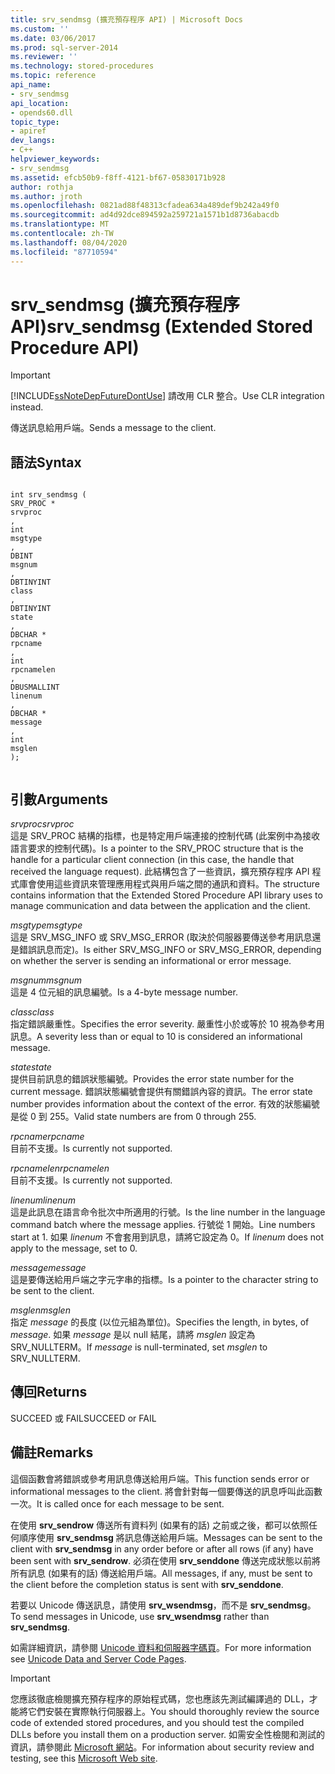 ```yaml
---
title: srv_sendmsg (擴充預存程序 API) | Microsoft Docs
ms.custom: ''
ms.date: 03/06/2017
ms.prod: sql-server-2014
ms.reviewer: ''
ms.technology: stored-procedures
ms.topic: reference
api_name:
- srv_sendmsg
api_location:
- opends60.dll
topic_type:
- apiref
dev_langs:
- C++
helpviewer_keywords:
- srv_sendmsg
ms.assetid: efcb50b9-f8ff-4121-bf67-05830171b928
author: rothja
ms.author: jroth
ms.openlocfilehash: 0821ad88f48313cfadea634a489def9b242a49f0
ms.sourcegitcommit: ad4d92dce894592a259721a1571b1d8736abacdb
ms.translationtype: MT
ms.contentlocale: zh-TW
ms.lasthandoff: 08/04/2020
ms.locfileid: "87710594"
---
```

# <a name="srv_sendmsg-extended-stored-procedure-api"></a><span data-ttu-id="d9459-102">srv_sendmsg (擴充預存程序 API)</span><span class="sxs-lookup"><span data-stu-id="d9459-102">srv_sendmsg (Extended Stored Procedure API)</span></span>
    
> [!IMPORTANT]  
>  [!INCLUDE[ssNoteDepFutureDontUse](../../includes/ssnotedepfuturedontuse-md.md)] <span data-ttu-id="d9459-103">請改用 CLR 整合。</span><span class="sxs-lookup"><span data-stu-id="d9459-103">Use CLR integration instead.</span></span>  
  
 <span data-ttu-id="d9459-104">傳送訊息給用戶端。</span><span class="sxs-lookup"><span data-stu-id="d9459-104">Sends a message to the client.</span></span>  
  
## <a name="syntax"></a><span data-ttu-id="d9459-105">語法</span><span class="sxs-lookup"><span data-stu-id="d9459-105">Syntax</span></span>  
  
```  
  
int srv_sendmsg (  
SRV_PROC *  
srvproc  
,  
int  
msgtype  
,  
DBINT  
msgnum  
,  
DBTINYINT  
class  
,   
DBTINYINT  
state  
,  
DBCHAR *  
rpcname  
,  
int   
rpcnamelen  
,  
DBUSMALLINT  
linenum  
,  
DBCHAR *  
message  
,  
int  
msglen   
);  
  
```  
  
## <a name="arguments"></a><span data-ttu-id="d9459-106">引數</span><span class="sxs-lookup"><span data-stu-id="d9459-106">Arguments</span></span>  
 <span data-ttu-id="d9459-107">*srvproc*</span><span class="sxs-lookup"><span data-stu-id="d9459-107">*srvproc*</span></span>  
 <span data-ttu-id="d9459-108">這是 SRV_PROC 結構的指標，也是特定用戶端連接的控制代碼 (此案例中為接收語言要求的控制代碼)。</span><span class="sxs-lookup"><span data-stu-id="d9459-108">Is a pointer to the SRV_PROC structure that is the handle for a particular client connection (in this case, the handle that received the language request).</span></span> <span data-ttu-id="d9459-109">此結構包含了一些資訊，擴充預存程序 API 程式庫會使用這些資訊來管理應用程式與用戶端之間的通訊和資料。</span><span class="sxs-lookup"><span data-stu-id="d9459-109">The structure contains information that the Extended Stored Procedure API library uses to manage communication and data between the application and the client.</span></span>  
  
 <span data-ttu-id="d9459-110">*msgtype*</span><span class="sxs-lookup"><span data-stu-id="d9459-110">*msgtype*</span></span>  
 <span data-ttu-id="d9459-111">這是 SRV_MSG_INFO 或 SRV_MSG_ERROR (取決於伺服器要傳送參考用訊息還是錯誤訊息而定)。</span><span class="sxs-lookup"><span data-stu-id="d9459-111">Is either SRV_MSG_INFO or SRV_MSG_ERROR, depending on whether the server is sending an informational or error message.</span></span>  
  
 <span data-ttu-id="d9459-112">*msgnum*</span><span class="sxs-lookup"><span data-stu-id="d9459-112">*msgnum*</span></span>  
 <span data-ttu-id="d9459-113">這是 4 位元組的訊息編號。</span><span class="sxs-lookup"><span data-stu-id="d9459-113">Is a 4-byte message number.</span></span>  
  
 <span data-ttu-id="d9459-114">*class*</span><span class="sxs-lookup"><span data-stu-id="d9459-114">*class*</span></span>  
 <span data-ttu-id="d9459-115">指定錯誤嚴重性。</span><span class="sxs-lookup"><span data-stu-id="d9459-115">Specifies the error severity.</span></span> <span data-ttu-id="d9459-116">嚴重性小於或等於 10 視為參考用訊息。</span><span class="sxs-lookup"><span data-stu-id="d9459-116">A severity less than or equal to 10 is considered an informational message.</span></span>  
  
 <span data-ttu-id="d9459-117">*state*</span><span class="sxs-lookup"><span data-stu-id="d9459-117">*state*</span></span>  
 <span data-ttu-id="d9459-118">提供目前訊息的錯誤狀態編號。</span><span class="sxs-lookup"><span data-stu-id="d9459-118">Provides the error state number for the current message.</span></span> <span data-ttu-id="d9459-119">錯誤狀態編號會提供有關錯誤內容的資訊。</span><span class="sxs-lookup"><span data-stu-id="d9459-119">The error state number provides information about the context of the error.</span></span> <span data-ttu-id="d9459-120">有效的狀態編號是從 0 到 255。</span><span class="sxs-lookup"><span data-stu-id="d9459-120">Valid state numbers are from 0 through 255.</span></span>  
  
 <span data-ttu-id="d9459-121">*rpcname*</span><span class="sxs-lookup"><span data-stu-id="d9459-121">*rpcname*</span></span>  
 <span data-ttu-id="d9459-122">目前不支援。</span><span class="sxs-lookup"><span data-stu-id="d9459-122">Is currently not supported.</span></span>  
  
 <span data-ttu-id="d9459-123">*rpcnamelen*</span><span class="sxs-lookup"><span data-stu-id="d9459-123">*rpcnamelen*</span></span>  
 <span data-ttu-id="d9459-124">目前不支援。</span><span class="sxs-lookup"><span data-stu-id="d9459-124">Is currently not supported.</span></span>  
  
 <span data-ttu-id="d9459-125">*linenum*</span><span class="sxs-lookup"><span data-stu-id="d9459-125">*linenum*</span></span>  
 <span data-ttu-id="d9459-126">這是此訊息在語言命令批次中所適用的行號。</span><span class="sxs-lookup"><span data-stu-id="d9459-126">Is the line number in the language command batch where the message applies.</span></span> <span data-ttu-id="d9459-127">行號從 1 開始。</span><span class="sxs-lookup"><span data-stu-id="d9459-127">Line numbers start at 1.</span></span> <span data-ttu-id="d9459-128">如果 *linenum* 不會套用到訊息，請將它設定為 0。</span><span class="sxs-lookup"><span data-stu-id="d9459-128">If *linenum* does not apply to the message, set to 0.</span></span>  
  
 <span data-ttu-id="d9459-129">*message*</span><span class="sxs-lookup"><span data-stu-id="d9459-129">*message*</span></span>  
 <span data-ttu-id="d9459-130">這是要傳送給用戶端之字元字串的指標。</span><span class="sxs-lookup"><span data-stu-id="d9459-130">Is a pointer to the character string to be sent to the client.</span></span>  
  
 <span data-ttu-id="d9459-131">*msglen*</span><span class="sxs-lookup"><span data-stu-id="d9459-131">*msglen*</span></span>  
 <span data-ttu-id="d9459-132">指定 *message* 的長度 (以位元組為單位)。</span><span class="sxs-lookup"><span data-stu-id="d9459-132">Specifies the length, in bytes, of *message*.</span></span> <span data-ttu-id="d9459-133">如果 *message* 是以 null 結尾，請將 *msglen* 設定為 SRV_NULLTERM。</span><span class="sxs-lookup"><span data-stu-id="d9459-133">If *message* is null-terminated, set *msglen* to SRV_NULLTERM.</span></span>  
  
## <a name="returns"></a><span data-ttu-id="d9459-134">傳回</span><span class="sxs-lookup"><span data-stu-id="d9459-134">Returns</span></span>  
 <span data-ttu-id="d9459-135">SUCCEED 或 FAIL</span><span class="sxs-lookup"><span data-stu-id="d9459-135">SUCCEED or FAIL</span></span>  
  
## <a name="remarks"></a><span data-ttu-id="d9459-136">備註</span><span class="sxs-lookup"><span data-stu-id="d9459-136">Remarks</span></span>  
 <span data-ttu-id="d9459-137">這個函數會將錯誤或參考用訊息傳送給用戶端。</span><span class="sxs-lookup"><span data-stu-id="d9459-137">This function sends error or informational messages to the client.</span></span> <span data-ttu-id="d9459-138">將會針對每一個要傳送的訊息呼叫此函數一次。</span><span class="sxs-lookup"><span data-stu-id="d9459-138">It is called once for each message to be sent.</span></span>  
  
 <span data-ttu-id="d9459-139">在使用 **srv_sendrow** 傳送所有資料列 (如果有的話) 之前或之後，都可以依照任何順序使用 **srv_sendmsg** 將訊息傳送給用戶端。</span><span class="sxs-lookup"><span data-stu-id="d9459-139">Messages can be sent to the client with **srv_sendmsg** in any order before or after all rows (if any) have been sent with **srv_sendrow**.</span></span> <span data-ttu-id="d9459-140">必須在使用 **srv_senddone** 傳送完成狀態以前將所有訊息 (如果有的話) 傳送給用戶端。</span><span class="sxs-lookup"><span data-stu-id="d9459-140">All messages, if any, must be sent to the client before the completion status is sent with **srv_senddone**.</span></span>  
  
 <span data-ttu-id="d9459-141">若要以 Unicode 傳送訊息，請使用 **srv_wsendmsg**，而不是 **srv_sendmsg**。</span><span class="sxs-lookup"><span data-stu-id="d9459-141">To send messages in Unicode, use **srv_wsendmsg** rather than **srv_sendmsg**.</span></span>  
  
 <span data-ttu-id="d9459-142">如需詳細資訊，請參閱 [Unicode 資料和伺服器字碼頁](../extended-stored-procedures-programming/unicode-data-and-server-code-pages.md)。</span><span class="sxs-lookup"><span data-stu-id="d9459-142">For more information see [Unicode Data and Server Code Pages](../extended-stored-procedures-programming/unicode-data-and-server-code-pages.md).</span></span>  
  
> [!IMPORTANT]  
>  <span data-ttu-id="d9459-143">您應該徹底檢閱擴充預存程序的原始程式碼，您也應該先測試編譯過的 DLL，才能將它們安裝在實際執行伺服器上。</span><span class="sxs-lookup"><span data-stu-id="d9459-143">You should thoroughly review the source code of extended stored procedures, and you should test the compiled DLLs before you install them on a production server.</span></span> <span data-ttu-id="d9459-144">如需安全性檢閱和測試的資訊，請參閱此 [Microsoft 網站](https://go.microsoft.com/fwlink/?LinkID=54761&amp;clcid=0x409https://msdn.microsoft.com/security/)。</span><span class="sxs-lookup"><span data-stu-id="d9459-144">For information about security review and testing, see this [Microsoft Web site](https://go.microsoft.com/fwlink/?LinkID=54761&amp;clcid=0x409https://msdn.microsoft.com/security/).</span></span>  
  
  
